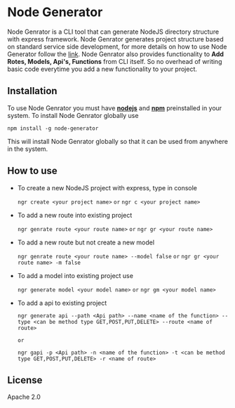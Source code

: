 # Node Generator

Node Genrator is a CLI tool that can generate NodeJS directory structure with express framework. Node Genrator generates project structure based on standard service side development, for more details on how to use Node Generator follow the [link](https://github.com/vikram1794/node-generator/blob/master/readme.md). Node Genrator also provides functionality to **Add Rotes, Models, Api's, Functions** from CLI itself. So no overhead of writing basic code everytime you add a new functionality to your project. 

## Installation
  
 To use Node Genrator you must have [**nodejs**](https://nodejs.org/) and [**npm**](https://nodejs.org/) preinstalled in your system. To install Node Genrator globally use 

   `npm install -g node-generator`

This will install Node Genrator globally so that it can be used from anywhere in the system.

## How to use

 - To create a new NodeJS project with express, type in console  

    `ngr create <your project name>`        `or`        `ngr c <your project name>`

 - To add a new route into existing project

    `ngr genrate route <your route name>`       `or`        `ngr gr <your route name>`

 - To add a new route but not create a new model 

    `ngr genrate route <your route name> --model false`       `or`        `ngr gr <your route name> -m false`

 - To add a model into existing project use

    `ngr generate model <your model name>`        `or`        `ngr gm <your model name>`

 - To add a api to existing project 

    `ngr generate api --path <Api path> --name <name of the function> --type <can be method type GET,POST,PUT,DELETE> --route <name of route> `

    `or`

    `ngr gapi -p <Api path> -n <name of the function> -t <can be method type GET,POST,PUT,DELETE> -r <name of route> `


## License

Apache 2.0
